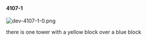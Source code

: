 #### 4107-1
![dev-4107-1-0.png](https://github.com/lil-lab/nlvr/raw/master/nlvr/dev/images/1/dev-4107-1-0.png "dev-4107-1-0.png")

there is one tower with a yellow block over a blue block